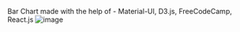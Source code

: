 Bar Chart made with the help of - 
Material-UI, D3.js, FreeCodeCamp, React.js
![image](https://user-images.githubusercontent.com/48884865/109801016-edd8e600-7c43-11eb-954b-74cad54cad09.png)
